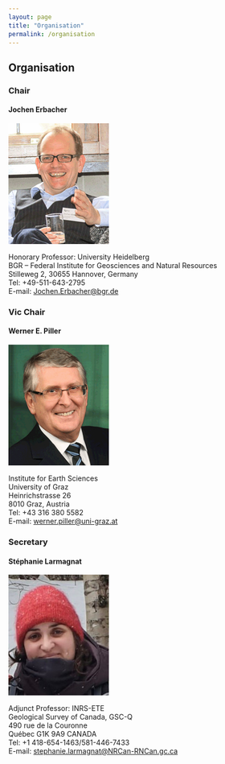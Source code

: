 ```yaml
---
layout: page
title: "Organisation"
permalink: /organisation
---
```

## Organisation

### Chair

#### Jochen Erbacher
![](images/person-erbacher.gif)  

Honorary Professor: University Heidelberg  
BGR – Federal Institute for Geosciences and Natural Resources  
Stilleweg 2, 30655 Hannover, Germany  
Tel: +49-511-643-2795  
E-mail: <Jochen.Erbacher@bgr.de>  

### Vic Chair

#### Werner E. Piller
![](images/person-piller.gif)  

Institute for Earth Sciences  
University of Graz  
Heinrichstrasse 26  
8010 Graz, Austria  
Tel: +43 316 380 5582  
E-mail: <werner.piller@uni-graz.at>  

### Secretary

#### Stéphanie Larmagnat
![](images/person-larmagnat.jpg)  

Adjunct Professor: INRS-ETE  
Geological Survey of Canada, GSC-Q  
490 rue de la Couronne  
Québec G1K 9A9 CANADA  
Tel: +1 418-654-1463/581-446-7433  
E-mail: <stephanie.larmagnat@NRCan-RNCan.gc.ca>  
